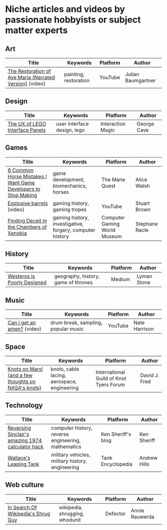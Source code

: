 # Niche articles and videos by passionate hobbyists or subject matter experts

## Art

| Title                                                                               | Keywords                    | Platform          | Author      |
| ----------------------------------------------------------------------------------- | --------------------------- | ----------------- | ----------- |
| [The Restoration of Ave Maria (Narrated Version)](https://www.youtube.com/watch?v=5G1C3aBY62E) (video) | painting, restoration | YouTube | Julian Baumgartner |

## Design

| Title                                                                               | Keywords                    | Platform          | Author      |
| ----------------------------------------------------------------------------------- | --------------------------- | ----------------- | ----------- |
| [The UX of LEGO Interface Panels](https://interactionmagic.com/UX-LEGO-Interfaces/) | user interface design, lego | Interaction Magic | George Cave |

## Games

| Title                                                                                     | Keywords                                                 | Platform                     | Author         |
| ----------------------------------------------------------------------------------------- | -------------------------------------------------------- | ---------------------------- | -------------- |
| [8 Common Horse Mistakes I Want Game Developers to Stop Making](https://www.themanequest.com/blog/2021/8/22/8-common-horse-mistakes-i-want-game-developers-to-stop-making) | game development, biomechanics, horses | The Mane Quest | Alice Walsh |
| [Explosive barrels](https://www.youtube.com/watch?v=LMYEE8lvlvA) (video)                  | gaming history, gaming tropes                            | YouTube                      | Stuart Brown   |
| [Finding Deceit in the Chambers of Xenobia](https://cgwmuseum.org/columns/index.php?id=5) | gaming history, investigative, forgery, computer history | Computer Gaming World Museum | Stephane Racle |

## History

| Title                                                                     | Keywords                            | Platform | Author        |
| ------------------------------------------------------------------------- | ----------------------------------- | -------- | ------------- |
| [Westeros is Poorly Designed](https://medium.com/migration-issues/westeros-is-poorly-designed-3b01cf5cdcaf) | geography, history, game of thrones | Medium | Lyman Stone |

## Music

| Title                                                                     | Keywords                            | Platform | Author        |
| ------------------------------------------------------------------------- | ----------------------------------- | -------- | ------------- |
| [Can I get an amen?](https://www.youtube.com/watch?v=XPoxZW8JzzM) (video) | drum break, sampling, popular music | YouTube  | Nate Harrison |

## Space

| Title                                                                                             | Keywords                                    | Platform                                | Author        |
| ------------------------------------------------------------------------------------------------- | ------------------------------------------- | --------------------------------------- | ------------- |
| [Knots on Mars! (and a few thoughts on NASA's knots)](https://igkt.net/sm/index.php?topic=4028.0) | knots, cable lacing, aerospace, engineering | International Guild of Knot Tyers Forum | David J. Fred |

## Technology

| Title                                                                                                                      | Keywords                                           | Platform           | Author       |
| -------------------------------------------------------------------------------------------------------------------------- | -------------------------------------------------- | ------------------ | ------------ |
| [Reversing Sinclair's amazing 1974 calculator hack](http://files.righto.com/calculator/sinclair_scientific_simulator.html) | computer history, reverse engineering, mathematics | Ken Sheriff's blog | Ken Sheriff  |
| [Wallace's Leaping Tank](https://tanks-encyclopedia.com/wallace-leaping-tank/)                                             | military vehicles, military history, engineering   | Tank Encyclopedia  | Andrew Hills |

## Web culture

| Title                                                                                        | Keywords                       | Platform | Author         |
| -------------------------------------------------------------------------------------------- | ------------------------------ | -------- | -------------- |
| [In Search Of Wikipedia's Shrug Guy](https://defector.com/in-search-of-wikipedias-shrug-guy) | wikipedia, shrugging, whodunit | Defector | Annie Rauwerda |
